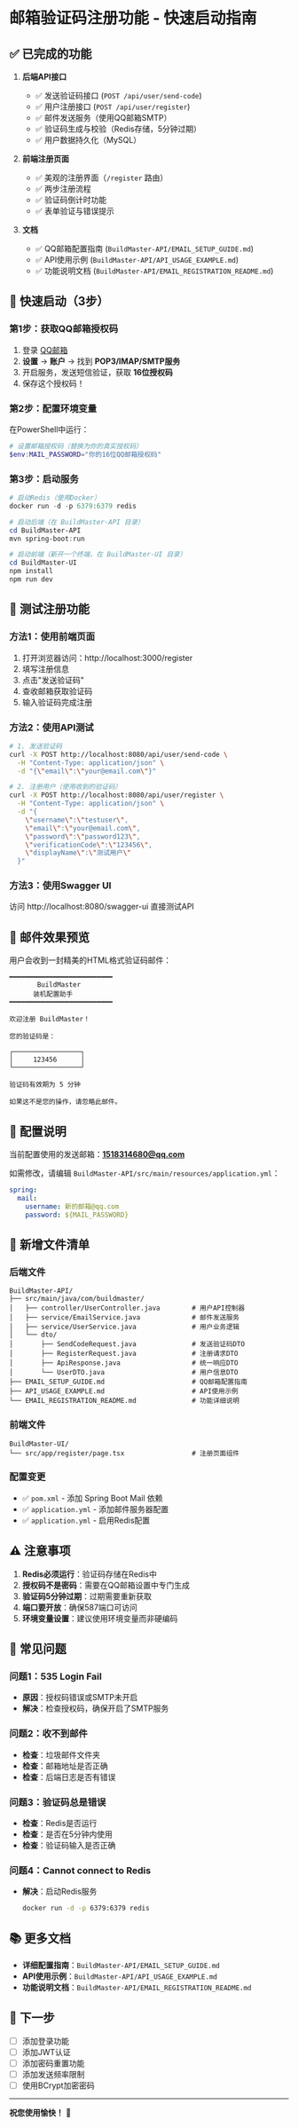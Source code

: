 # 邮箱验证码注册功能 - 快速启动指南

## ✅ 已完成的功能

1. **后端API接口**
   - ✅ 发送验证码接口 (`POST /api/user/send-code`)
   - ✅ 用户注册接口 (`POST /api/user/register`)
   - ✅ 邮件发送服务（使用QQ邮箱SMTP）
   - ✅ 验证码生成与校验（Redis存储，5分钟过期）
   - ✅ 用户数据持久化（MySQL）

2. **前端注册页面**
   - ✅ 美观的注册界面（`/register` 路由）
   - ✅ 两步注册流程
   - ✅ 验证码倒计时功能
   - ✅ 表单验证与错误提示

3. **文档**
   - ✅ QQ邮箱配置指南 (`BuildMaster-API/EMAIL_SETUP_GUIDE.md`)
   - ✅ API使用示例 (`BuildMaster-API/API_USAGE_EXAMPLE.md`)
   - ✅ 功能说明文档 (`BuildMaster-API/EMAIL_REGISTRATION_README.md`)

## 🚀 快速启动（3步）

### 第1步：获取QQ邮箱授权码

1. 登录 [QQ邮箱](https://mail.qq.com/)
2. **设置** → **账户** → 找到 **POP3/IMAP/SMTP服务**
3. 开启服务，发送短信验证，获取 **16位授权码**
4. 保存这个授权码！

### 第2步：配置环境变量

在PowerShell中运行：
```powershell
# 设置邮箱授权码（替换为你的真实授权码）
$env:MAIL_PASSWORD="你的16位QQ邮箱授权码"
```

### 第3步：启动服务

```powershell
# 启动Redis（使用Docker）
docker run -d -p 6379:6379 redis

# 启动后端（在 BuildMaster-API 目录）
cd BuildMaster-API
mvn spring-boot:run

# 启动前端（新开一个终端，在 BuildMaster-UI 目录）
cd BuildMaster-UI
npm install
npm run dev
```

## 📝 测试注册功能

### 方法1：使用前端页面

1. 打开浏览器访问：http://localhost:3000/register
2. 填写注册信息
3. 点击"发送验证码"
4. 查收邮箱获取验证码
5. 输入验证码完成注册

### 方法2：使用API测试

```bash
# 1. 发送验证码
curl -X POST http://localhost:8080/api/user/send-code \
  -H "Content-Type: application/json" \
  -d "{\"email\":\"your@email.com\"}"

# 2. 注册用户（使用收到的验证码）
curl -X POST http://localhost:8080/api/user/register \
  -H "Content-Type: application/json" \
  -d "{
    \"username\":\"testuser\",
    \"email\":\"your@email.com\",
    \"password\":\"password123\",
    \"verificationCode\":\"123456\",
    \"displayName\":\"测试用户\"
  }"
```

### 方法3：使用Swagger UI

访问 http://localhost:8080/swagger-ui 直接测试API

## 📧 邮件效果预览

用户会收到一封精美的HTML格式验证码邮件：

```
━━━━━━━━━━━━━━━━━━━━━━━━━━
       BuildMaster
      装机配置助手
━━━━━━━━━━━━━━━━━━━━━━━━━━

欢迎注册 BuildMaster！

您的验证码是：

┌─────────────────┐
│     123456      │
└─────────────────┘

验证码有效期为 5 分钟

如果这不是您的操作，请忽略此邮件。
```

## 🔧 配置说明

当前配置使用的发送邮箱：**1518314680@qq.com**

如需修改，请编辑 `BuildMaster-API/src/main/resources/application.yml`：

```yaml
spring:
  mail:
    username: 新的邮箱@qq.com
    password: ${MAIL_PASSWORD}
```

## 📁 新增文件清单

### 后端文件
```
BuildMaster-API/
├── src/main/java/com/buildmaster/
│   ├── controller/UserController.java        # 用户API控制器
│   ├── service/EmailService.java             # 邮件发送服务
│   ├── service/UserService.java              # 用户业务逻辑
│   └── dto/
│       ├── SendCodeRequest.java              # 发送验证码DTO
│       ├── RegisterRequest.java              # 注册请求DTO
│       ├── ApiResponse.java                  # 统一响应DTO
│       └── UserDTO.java                      # 用户信息DTO
├── EMAIL_SETUP_GUIDE.md                      # QQ邮箱配置指南
├── API_USAGE_EXAMPLE.md                      # API使用示例
└── EMAIL_REGISTRATION_README.md              # 功能详细说明
```

### 前端文件
```
BuildMaster-UI/
└── src/app/register/page.tsx                 # 注册页面组件
```

### 配置变更
- ✅ `pom.xml` - 添加 Spring Boot Mail 依赖
- ✅ `application.yml` - 添加邮件服务器配置
- ✅ `application.yml` - 启用Redis配置

## ⚠️ 注意事项

1. **Redis必须运行**：验证码存储在Redis中
2. **授权码不是密码**：需要在QQ邮箱设置中专门生成
3. **验证码5分钟过期**：过期需要重新获取
4. **端口要开放**：确保587端口可访问
5. **环境变量设置**：建议使用环境变量而非硬编码

## 🐛 常见问题

### 问题1：535 Login Fail
- **原因**：授权码错误或SMTP未开启
- **解决**：检查授权码，确保开启了SMTP服务

### 问题2：收不到邮件
- **检查**：垃圾邮件文件夹
- **检查**：邮箱地址是否正确
- **检查**：后端日志是否有错误

### 问题3：验证码总是错误
- **检查**：Redis是否运行
- **检查**：是否在5分钟内使用
- **检查**：验证码输入是否正确

### 问题4：Cannot connect to Redis
- **解决**：启动Redis服务
  ```bash
  docker run -d -p 6379:6379 redis
  ```

## 📚 更多文档

- **详细配置指南**：`BuildMaster-API/EMAIL_SETUP_GUIDE.md`
- **API使用示例**：`BuildMaster-API/API_USAGE_EXAMPLE.md`
- **功能说明文档**：`BuildMaster-API/EMAIL_REGISTRATION_README.md`

## 🎯 下一步

- [ ] 添加登录功能
- [ ] 添加JWT认证
- [ ] 添加密码重置功能
- [ ] 添加发送频率限制
- [ ] 使用BCrypt加密密码

---

**祝您使用愉快！** 🎉

